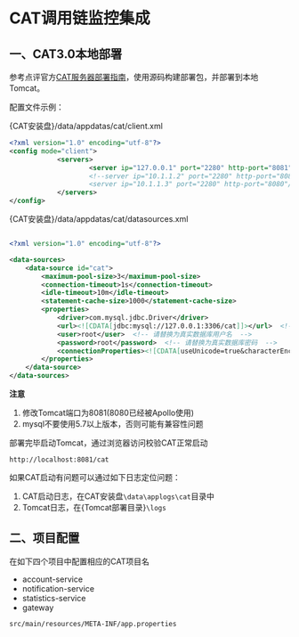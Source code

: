 # CAT调用链监控集成

## 一、CAT3.0本地部署

参考点评官方[CAT服务器部署指南](https://github.com/dianping/cat/blob/master/cat-doc/posts/ch4-server/README.md)，使用源码构建部署包，并部署到本地Tomcat。

配置文件示例：

{CAT安装盘}/data/appdatas/cat/client.xml

```xml
<?xml version="1.0" encoding="utf-8"?>
<config mode="client">
	    	<servers>
	                <server ip="127.0.0.1" port="2280" http-port="8081"/>
	                <!--server ip="10.1.1.2" port="2280" http-port="8080"/>
	                <server ip="10.1.1.3" port="2280" http-port="8080"/-->
	    	</servers>
</config>

```

{CAT安装盘}/data/appdatas/cat/datasources.xml

```xml

<?xml version="1.0" encoding="utf-8"?>

<data-sources>
	<data-source id="cat">
		<maximum-pool-size>3</maximum-pool-size>
		<connection-timeout>1s</connection-timeout>
		<idle-timeout>10m</idle-timeout>
		<statement-cache-size>1000</statement-cache-size>
		<properties>
			<driver>com.mysql.jdbc.Driver</driver>
			<url><![CDATA[jdbc:mysql://127.0.0.1:3306/cat]]></url>  <!-- 请替换为真实数据库URL及Port  -->
			<user>root</user>  <!-- 请替换为真实数据库用户名  -->
			<password>root</password>  <!-- 请替换为真实数据库密码  -->
			<connectionProperties><![CDATA[useUnicode=true&characterEncoding=UTF-8&autoReconnect=true&socketTimeout=120000]]></connectionProperties>
		</properties>
	</data-source>
</data-sources>

```

**注意**

1. 修改Tomcat端口为8081(8080已经被Apollo使用)
2. mysql不要使用5.7以上版本，否则可能有兼容性问题

部署完毕启动Tomcat，通过浏览器访问校验CAT正常启动

```
http://localhost:8081/cat
```

如果CAT启动有问题可以通过如下日志定位问题：

1. CAT启动日志，在CAT安装盘`\data\applogs\cat`目录中
2. Tomcat日志，在{Tomcat部署目录}`\logs`

## 二、项目配置

在如下四个项目中配置相应的CAT项目名

* account-service
* notification-service
* statistics-service
* gateway

```
src/main/resources/META-INF/app.properties
```



